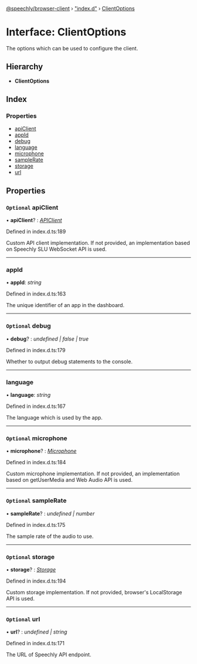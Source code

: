 [@speechly/browser-client](../README.md) › ["index.d"](../modules/_index_d_.md) › [ClientOptions](_index_d_.clientoptions.md)

# Interface: ClientOptions

The options which can be used to configure the client.

## Hierarchy

* **ClientOptions**

## Index

### Properties

* [apiClient](_index_d_.clientoptions.md#optional-apiclient)
* [appId](_index_d_.clientoptions.md#appid)
* [debug](_index_d_.clientoptions.md#optional-debug)
* [language](_index_d_.clientoptions.md#language)
* [microphone](_index_d_.clientoptions.md#optional-microphone)
* [sampleRate](_index_d_.clientoptions.md#optional-samplerate)
* [storage](_index_d_.clientoptions.md#optional-storage)
* [url](_index_d_.clientoptions.md#optional-url)

## Properties

### `Optional` apiClient

• **apiClient**? : *[APIClient](_index_d_.apiclient.md)*

Defined in index.d.ts:189

Custom API client implementation.
If not provided, an implementation based on Speechly SLU WebSocket API is used.

___

###  appId

• **appId**: *string*

Defined in index.d.ts:163

The unique identifier of an app in the dashboard.

___

### `Optional` debug

• **debug**? : *undefined | false | true*

Defined in index.d.ts:179

Whether to output debug statements to the console.

___

###  language

• **language**: *string*

Defined in index.d.ts:167

The language which is used by the app.

___

### `Optional` microphone

• **microphone**? : *[Microphone](_index_d_.microphone.md)*

Defined in index.d.ts:184

Custom microphone implementation.
If not provided, an implementation based on getUserMedia and Web Audio API is used.

___

### `Optional` sampleRate

• **sampleRate**? : *undefined | number*

Defined in index.d.ts:175

The sample rate of the audio to use.

___

### `Optional` storage

• **storage**? : *[Storage](_index_d_.storage.md)*

Defined in index.d.ts:194

Custom storage implementation.
If not provided, browser's LocalStorage API is used.

___

### `Optional` url

• **url**? : *undefined | string*

Defined in index.d.ts:171

The URL of Speechly API endpoint.
